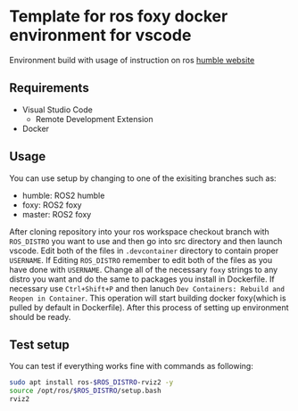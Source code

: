 # Template for ros foxy docker environment for vscode

Environment build with usage of instruction on ros [humble website](https://docs.ros.org/en/humble/How-To-Guides/Setup-ROS-2-with-VSCode-and-Docker-Container.html)

## Requirements
- Visual Studio Code
  - Remote Development Extension
- Docker

## Usage
You can use setup by changing to one of the exisiting branches such as:
- humble: ROS2 humble
- foxy: ROS2 foxy
- master: ROS2 foxy

After cloning repository into your ros workspace checkout branch with `ROS_DISTRO` you want to use and then go into src directory and then launch vscode. Edit both of the files in `.devcontainer` directory to contain proper `USERNAME`. If Editing `ROS_DISTRO` remember to edit both of the files as you have done with `USERNAME`. Change all of the necessary `foxy` strings to any distro you want and do the same to packages you install in Dockerfile. If necessary use `Ctrl+Shift+P` and then lanuch `Dev Containers: Rebuild and Reopen in Container`. This operation will start building docker foxy(which is pulled by default in Dockerfile). After this process of setting up environment should be ready.

## Test setup
You can test if everything works fine with commands as following:
```bash
sudo apt install ros-$ROS_DISTRO-rviz2 -y
source /opt/ros/$ROS_DISTRO/setup.bash
rviz2
```
